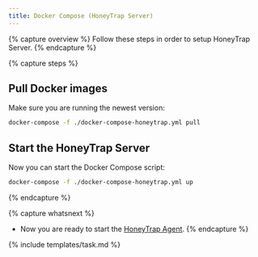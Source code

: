 ```yaml
---
title: Docker Compose (HoneyTrap Server)
---
```


{% capture overview %}
Follow these steps in order to setup HoneyTrap Server.
{% endcapture %}

{% capture steps %}

## Pull Docker images

Make sure you are running the newest version:

```bash
docker-compose -f ./docker-compose-honeytrap.yml pull
```

## Start the HoneyTrap Server

Now you can start the Docker Compose script:

```bash
docker-compose -f ./docker-compose-honeytrap.yml up
```

{% endcapture %}

{% capture whatsnext %}
* Now you are ready to start the [HoneyTrap Agent](/docs/setup/server/run-agent).
{% endcapture %}

{% include templates/task.md %}
